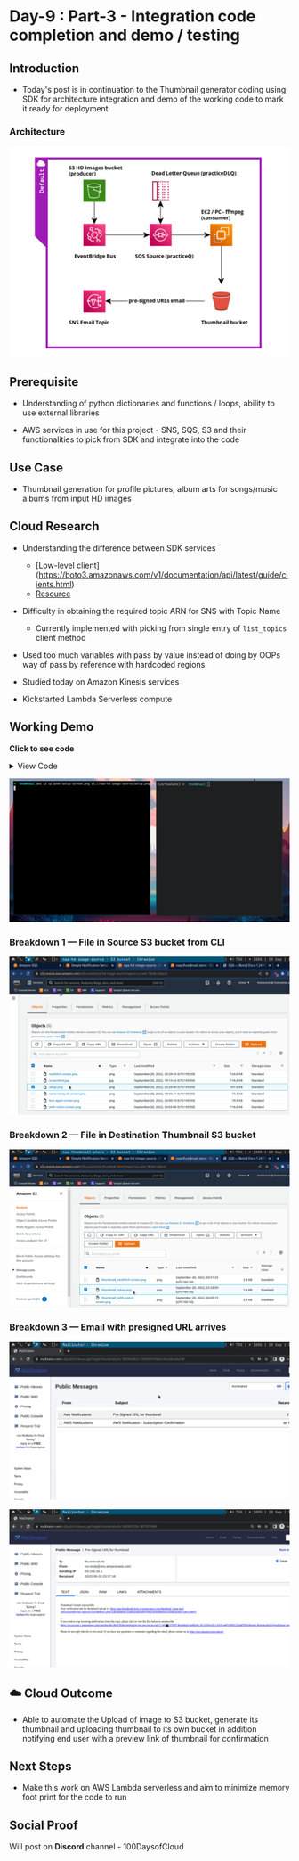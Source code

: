 # Day-9 : Part-3 - Integration code completion and demo / testing

## Introduction

- Today's post is in continuation to the Thumbnail generator coding using SDK for architecture integration and demo of the working code to mark it ready for deployment

### Architecture

![Architecture](assets/Thumbnail-creator-crop.png)


## Prerequisite

- Understanding of python dictionaries and functions / loops, ability to use external libraries

- AWS services in use for this project - SNS, SQS, S3 and their functionalities to pick from SDK and integrate into the code

## Use Case

- Thumbnail generation for profile pictures, album arts for songs/music albums from input HD images

## Cloud Research

- Understanding the difference between SDK services
    - [Low-level client] (https://boto3.amazonaws.com/v1/documentation/api/latest/guide/clients.html)
    - [Resource](https://boto3.amazonaws.com/v1/documentation/api/latest/guide/resources.html) 

- Difficulty in obtaining the required topic ARN for SNS with Topic Name
    - Currently implemented with picking from single entry of `list_topics` client method

- Used too much variables with pass by value instead of doing by OOPs way of pass by reference with hardcoded regions. 

- Studied today on Amazon Kinesis services

- Kickstarted Lambda Serverless compute

## Working Demo

**Click to see code**

<details>
  <summary>View Code</summary>
  
  ```python

    #!/usr/bin/env python

    import json
    import boto3
    from botocore.exceptions import ClientError
    from PIL import Image
    import mimetypes


    def get_queue(q_client, sourceQ):

        # Get the queue url
        q_url_response = q_client.get_queue_url(QueueName=sourceQ)
        q_url = q_url_response['QueueUrl']

        #print(f'QueueURL = {q_url}')

        return q_url


    def send_email(url):

        sns = boto3.client('sns', region_name='us-east-1')

        # print(json.dumps(sns.list_topics(),indent=4))

        arn = sns.list_topics()['Topics'][0]['TopicArn']

        publish_response = sns.publish(
                TopicArn=arn,
                Subject='Pre-Signed URL for thumbnail',
                Message=f"Thumbnail Created successfully.\nYour verification link for thumbnail upload is : {url}"
                )

        if publish_response['ResponseMetadata']['HTTPStatusCode'] == 200:
            print(f"Email send Successfully with MessageId {publish_response['MessageId']}")


    def image_reduction(s_bucket, t_bucket, sourcefile, thumb_size):

        url=None
        local_file = "/tmp/" + sourcefile
        thumbnail_image = "thumbnail" + "_" + sourcefile

        # download file from source bucket
        s_bucket.download_file(sourcefile, local_file)

        # read content type from downloaded file to maintain
        # same in thumbnail
        filetype, encoding = mimetypes.guess_type(local_file)

        # reduce image size in place - using thumbnail function 
        # instead of resize function
        try:
            img = Image.open(local_file)
            img.thumbnail(thumb_size)
            img.save(thumbnail_image)

            # Upload to thumbnail bucket
            t_bucket.upload_file(
                    Key=thumbnail_image,
                    Filename=thumbnail_image,
                    ExtraArgs={'ContentType': filetype }
                    )

            # Fetch the presigned URL for uploaded file

            s3 = boto3.client('s3', region_name='us-east-1')

            url = s3.generate_presigned_url(
                    ClientMethod='get_object',
                    Params={'Bucket':'naa-thumbnail-store', 'Key':thumbnail_image},
                    ExpiresIn=3600)

            send_email(url)

        except ClientError as error:

            print('Failed Image processing or upload')
            print(error)


    def process_queue(q_client, q_url, s_bucket, t_bucket, thumb_size):

        '''
        Reference the client or use session based client for this operation ?
        '''

        print("Polling for messages...............")

        msg_response = q_client.receive_message(
            QueueUrl=q_url,
            MaxNumberOfMessages=5,
            VisibilityTimeout=30,
            WaitTimeSeconds=15
        )

        try:
            print(f"Received {len(msg_response['Messages'])} messages")

            for message in msg_response['Messages']:

                mbody = json.loads(message['Body'])
                s3_object_name = mbody['detail']['object']['key']
                msg_rhandle = message['ReceiptHandle']

                # Do image reduction to thumbnail
                image_reduction(s_bucket, t_bucket, s3_object_name, thumb_size)

                print('Processing message completed.....Deleting message from queue')
                del_response = q_client.delete_message(
                        QueueUrl = q_url,
                        ReceiptHandle = message['ReceiptHandle'],
                        )

                print(json.dumps(del_response,indent=4))

        except KeyError:
            
            print('No messages in Queue..Poll again or check Dead Letter Queue list')
            # print(json.dumps(msg_response,indent=4))


    if __name__ == '__main__':

        region='us-east-1'
        sourceQ='practiceQ'
        source_bucket='naa-hd-image-source'
        thumb_bucket='naa-thumbnail-store'
        thumb_size=(64,64)

        # Setup the sqs client
        q_client = boto3.client('sqs',region_name=region)

        # setup s3 resource
        s3 = boto3.resource('s3')

        # map source bucket resources
        s_bucket = s3.Bucket(source_bucket)
        t_bucket = s3.Bucket(thumb_bucket)

        # start process

        q_url = get_queue(q_client, sourceQ)

        # while True:
        process_queue(q_client, q_url, s_bucket, t_bucket, thumb_size)

  ```
</details>


![Demo](assets/sdk_demo.gif)

### Breakdown 1 — File in Source S3 bucket from CLI

![Source Bucket](assets/source-bucket-screen.png)

### Breakdown 2 — File in Destination Thumbnail S3 bucket

![Thumbnail Bucket](assets/thumbnail-bucket-screen.png)

### Breakdown 3 — Email with presigned URL arrives

![Email Arrives](assets/email-inbox-screen.png)

![Email Content](assets/email-content-screen.png)

## ☁️ Cloud Outcome

- Able to automate the Upload of image to S3 bucket, generate its thumbnail and uploading thumbnail to its own bucket in addition notifying end user with a preview link of thumbnail for confirmation

## Next Steps

- Make this work on AWS Lambda serverless and aim to minimize memory foot print for the code to run

## Social Proof

Will post on **Discord** channel - 100DaysofCloud
